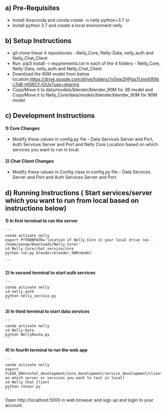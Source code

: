 ## a) Pre-Requisites

- Install Anaconda and conda create -n nelly python=3.7
or 
- Install python 3.7  and create a local environment nelly

## b) Setup Instructions

-   git clone these 4 repositories - Nelly_Core, Nelly-Data, nelly_auth and Nelly_Chat_Client
-   Run: pip3 install -r requirements.txt in each of the 4 folders - Nelly_Core, Nelly-Data, nelly_auth and Nelly_Chat_Client
-   Download the 90M model from below location.https://drive.google.com/drive/folders/1v5me2HPpp7UmnERXkc7nB-H0WCf-iOUx?usp=sharing    
-   Copy/Move it to data/models/blender/blender_90M for 3B model and Copy/Move it to Nelly_Core/data/models/blender/blender_90M for 90M model

## c) Development Instructions

#### 1) Core Changes

-   Modify these values in config.py file - Data Services Server and Port, Auth Services Server and Port and Nelly Core Location based on which services you want to run in local.    

#### 2) Chat Client Changes

-   Modify these values in Config class in config.py file - Data Services Server and Port and Auth Services Server and Port 


## d) Running Instructions ( Start services/server which you want to run from local based on instructions below)
    
#### 1) In first terminal to run the server 
    ```
    conda activate nelly
    export PYTHONPATH='location of Nelly_Core in your local drive (ex - /home/anoop/Downloads/Nelly_Core)'
    cd Nelly_Core/chat_service/core
    python run.py blender/blender_90M/model
    
    ```
#### 2) In second terminal to start auth services
    ```
    conda activate nelly
    cd nelly_auth
    python nelly_service.py 
    ```
    
#### 3) In third terminal to start data services
    ```
    conda activate nelly
    cd Nelly-Data
    python NellyRoute.py
    ```
    
#### 4) In fourth terminal to run the web app
    ```
    conda activate nelly
    export FLASK_ENV=total_development/core_development/service_development/client_development/production(based on which server or services you want to test in local)
    cd Nelly_Chat_Client
    python runner.py    
    ```
Open http://localhost:5000 in web browser and sign up and login to your account.
